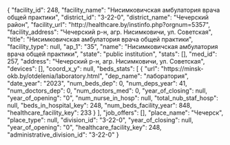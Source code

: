 {
    "facility_id": 248,
    "facility_name": "Нисимковичская амбулатория врача общей практики",
    "district_id": "3-22-0",
    "district_name": "Чечерский район",
    "facility_url": "http:\/\/healthcare.by\/instinfo.php?orgnum=5357",
    "facility_address": "Чечерский р-н, агр. Нисимковичи, ул. Советская",
    "title": "Нисимковичская амбулатория врача общей практики",
    "facility_type": null,
    "ap_1": "35",
    "name": "Нисимковичская амбулатория врача общей практики",
    "state": "public institution",
    "stats": [],
    "med_id": 257,
    "address": "Чечерский р-н, агр. Нисимковичи, ул. Советская",
    "devices": [],
    "coord_x_y": null,
    "beds_stats": [
        {
            "url": "https:\/\/minsk-okb.by\/otdelenia\/laboratory.html",
            "dep_name": "лаборатория",
            "date_year": "2023",
            "num_beds_dep": 0,
            "num_deps_year": 41,
            "num_doctors_dep": 0,
            "num_doctors_med": 0,
            "year_of_closing": null,
            "year_of_opening": "0",
            "num_nurse_in_hosp": null,
            "total_nub_staf_hosp": null,
            "beds_in_hospital_key": 248,
            "num_beds_facility_year": 848,
            "healthcare_facility_key": 233
        }
    ],
    "job_offers": [],
    "place_name": "Чечерск",
    "place_type": null,
    "division_id": "3-22-0",
    "year_of_closing": null,
    "year_of_opening": "0",
    "healthcare_facility_key": 248,
    "administrative_division_id": "3-22-0"
}